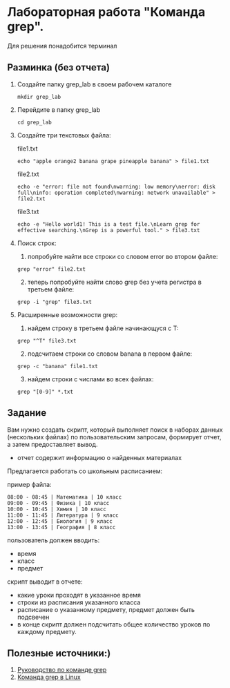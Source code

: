 
# Лабораторная работа "Команда grep".

Для решения понадобится терминал

## Разминка (без отчета)
1. Создайте папку grep_lab в своем рабочем каталоге
   ```
   mkdir grep_lab
   ```
2. Перейдите в папку grep_lab
   ```
   cd grep_lab
   ```
3. Создайте три текстовых файла:
   
   file1.txt
   ```
   echo "apple orange2 banana grape pineapple banana" > file1.txt
   ```
   file2.txt
   ```
   echo -e "error: file not found\nwarning: low memory\nerror: disk full\ninfo: operation completed\nwarning: network unavailable" > file2.txt
   ```
   file3.txt
   ```
   echo -e "Hello world1! This is a test file.\nLearn grep for effective searching.\nGrep is a powerful tool." > file3.txt
   ```

4. Поиск строк:
   
    1. попробуйте найти все строки со словом error во втором файле:
    ```
    grep "error" file2.txt
    ```
  
    2. теперь попробуйте найти слово grep без учета регистра в третьем файле:
    ```
    grep -i "grep" file3.txt
    ```

5. Расширенные возможности grep:
  
    1. найдем строку в третьем файле начинающуся с Т:
    ```
    grep "^T" file3.txt
    ```
  
    2. подсчитаем строки со словом banana в первом файле:
    ```
    grep -c "banana" file1.txt
    ```
  
    3. найдем строки с числами во всех файлах:
    ```
    grep "[0-9]" *.txt
    ```

## Задание

Вам нужно создать скрипт, который выполняет поиск в наборах данных (нескольких файлах) по пользовательским запросам, формирует отчет, а затем предоставляет вывод. 

- отчет содержит информацию о найденных материалах

Предлагается работать со школьным расписанием:

  пример файла:
  ```
  08:00 - 08:45 | Математика | 10 класс
  09:00 - 09:45 | Физика | 10 класс
  10:00 - 10:45 | Химия | 10 класс
  11:00 - 11:45 | Литература | 9 класс
  12:00 - 12:45 | Биология | 9 класс
  13:00 - 13:45 | География | 8 класс
  ```

пользователь должен вводить:
 
  - время
  - класс
  - предмет

скрипт выводит в отчете:

  - какие уроки проходят в указанное время
  - строки из расписания указанного класса 
  - расписание о указанному предмету, предмет должен быть подсвечен
  - в конце скрипт должен подсчитать общее количество уроков по каждому предмету.

## Полезные источники:)

1. [Руководство по команде grep](https://wiki.merionet.ru/articles/rukovodstvo-po-komande-grep-v-linux)
2. [Команда grep в Linux](https://losst.pro/gerp-poisk-vnutri-fajlov-v-linux)

